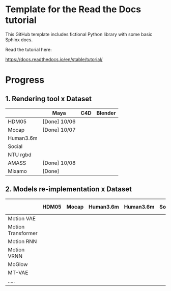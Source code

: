 Template for the Read the Docs tutorial
=======================================

This GitHub template includes fictional Python library
with some basic Sphinx docs.

Read the tutorial here:

https://docs.readthedocs.io/en/stable/tutorial/


# Progress

## 1. Rendering tool x Dataset
|             | Maya | C4D | Blender |
| ----------- | ----------- |  ----------- | ----------- |
| HDM05      | [Done] 10/06       | | |
| Mocap   | [Done] 10/07        | | |
| Human3.6m   |        | | |
| Social   |        | | |
| NTU rgbd   |        | | |
| AMASS   |  [Done] 10/08      | | |
| Mixamo   | [Done]        | | |

## 2. Models re-implementation x Dataset

|   | HDM05 | Mocap | Human3.6m |Human3.6m | Social| TU rgbd| AMASS| Mixamo | 
|-----| -----| -----| -----| -----| -----| -----| -----| -----|
|Motion VAE|| || | | | ||
|Motion Transformer|| || | | | ||
|Motion RNN|||||||||
|Motion VRNN|||||||||
|MoGlow|||||||||
|MT-VAE|||||||||
|.....|||||||||
